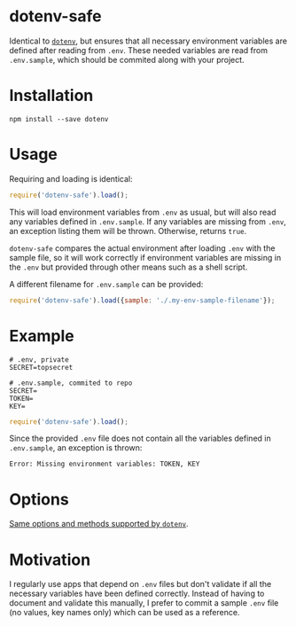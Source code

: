 # dotenv-safe

Identical to [`dotenv`](https://github.com/motdotla/dotenv), but ensures that
all necessary environment variables are defined after reading from `.env`.
These needed variables are read from `.env.sample`, which should be commited
along with your project.

# Installation

```
npm install --save dotenv
```

# Usage

Requiring and loading is identical:

```js
require('dotenv-safe').load();
```

This will load environment variables from `.env` as usual, but will also read
any variables defined in `.env.sample`. If any variables are missing from
`.env`, an exception listing them will be thrown. Otherwise, returns `true`.

`dotenv-safe` compares the actual environment after loading `.env` with the
sample file, so it will work correctly if environment variables are missing
in the `.env` but provided through other means such as a shell script.

A different filename for `.env.sample` can be provided:

```js
require('dotenv-safe').load({sample: './.my-env-sample-filename'});
```


# Example

```dosini
# .env, private
SECRET=topsecret
```

```dosini
# .env.sample, commited to repo
SECRET=
TOKEN=
KEY=
```

```js
require('dotenv-safe').load();
```

Since the provided `.env` file does not contain all the variables defined in
`.env.sample`, an exception is thrown:

```
Error: Missing environment variables: TOKEN, KEY
```



# Options

[Same options and methods supported by `dotenv`](https://github.com/motdotla/dotenv#options).

# Motivation

I regularly use apps that depend on `.env` files but don't validate if all
the necessary variables have been defined correctly.
Instead of having to document and validate this manually, I prefer to commit
a sample `.env` file (no values, key names only) which can be used as a
reference.
